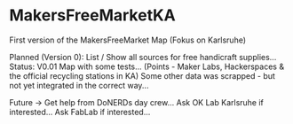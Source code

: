 # MakersFreeMarketKA
First version of the MakersFreeMarket Map (Fokus on Karlsruhe)

Planned (Version 0): List / Show all sources for free handicraft supplies...
Status: V0.01 Map with some tests... (Points - Maker Labs, Hackerspaces & the official recycling stations in KA)
Some other data was scrapped - but not yet integrated in the correct way...


Future -> Get help from DoNERDs day crew...
Ask OK Lab Karlsruhe if interested... Ask FabLab if interested...

